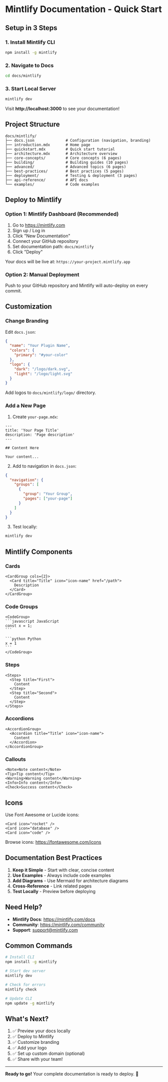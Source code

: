 # Mintlify Documentation - Quick Start

## Setup in 3 Steps

### 1. Install Mintlify CLI

```bash
npm install -g mintlify
```

### 2. Navigate to Docs

```bash
cd docs/mintlify
```

### 3. Start Local Server

```bash
mintlify dev
```

Visit **http://localhost:3000** to see your documentation!

## Project Structure

```
docs/mintlify/
├── docs.json              # Configuration (navigation, branding)
├── introduction.mdx       # Home page
├── quickstart.mdx         # Quick start tutorial
├── architecture.mdx       # Architecture overview
├── core-concepts/         # Core concepts (6 pages)
├── building/              # Building guides (10 pages)
├── advanced/              # Advanced topics (6 pages)
├── best-practices/        # Best practices (5 pages)
├── deployment/            # Testing & deployment (3 pages)
├── api-reference/         # API docs
└── examples/              # Code examples
```

## Deploy to Mintlify

### Option 1: Mintlify Dashboard (Recommended)

1. Go to https://mintlify.com
2. Sign up / Log in
3. Click "New Documentation"
4. Connect your GitHub repository
5. Set documentation path: `docs/mintlify`
6. Click "Deploy"

Your docs will be live at: `https://your-project.mintlify.app`

### Option 2: Manual Deployment

Push to your GitHub repository and Mintlify will auto-deploy on every commit.

## Customization

### Change Branding

Edit `docs.json`:

```json
{
  "name": "Your Plugin Name",
  "colors": {
    "primary": "#your-color"
  },
  "logo": {
    "dark": "/logo/dark.svg",
    "light": "/logo/light.svg"
  }
}
```

Add logos to `docs/mintlify/logo/` directory.

### Add a New Page

1. Create `your-page.mdx`:

```mdx
---
title: 'Your Page Title'
description: 'Page description'
---

## Content Here

Your content...
```

2. Add to navigation in `docs.json`:

```json
{
  "navigation": {
    "groups": [
      {
        "group": "Your Group",
        "pages": ["your-page"]
      }
    ]
  }
}
```

3. Test locally:

```bash
mintlify dev
```

## Mintlify Components

### Cards

```mdx
<CardGroup cols={2}>
  <Card title="Title" icon="icon-name" href="/path">
    Description
  </Card>
</CardGroup>
```

### Code Groups

````mdx
<CodeGroup>
```javascript JavaScript
const x = 1;
```

```python Python
x = 1
```
</CodeGroup>
````

### Steps

```mdx
<Steps>
  <Step title="First">
    Content
  </Step>
  <Step title="Second">
    Content
  </Step>
</Steps>
```

### Accordions

```mdx
<AccordionGroup>
  <Accordion title="Title" icon="icon-name">
    Content
  </Accordion>
</AccordionGroup>
```

### Callouts

```mdx
<Note>Note content</Note>
<Tip>Tip content</Tip>
<Warning>Warning content</Warning>
<Info>Info content</Info>
<Check>Success content</Check>
```

## Icons

Use Font Awesome or Lucide icons:

```mdx
<Card icon="rocket" />
<Card icon="database" />
<Card icon="code" />
```

Browse icons: https://fontawesome.com/icons

## Documentation Best Practices

1. **Keep it Simple** - Start with clear, concise content
2. **Use Examples** - Always include code examples
3. **Add Diagrams** - Use Mermaid for architecture diagrams
4. **Cross-Reference** - Link related pages
5. **Test Locally** - Preview before deploying

## Need Help?

- **Mintlify Docs**: https://mintlify.com/docs
- **Community**: https://mintlify.com/community
- **Support**: support@mintlify.com

## Common Commands

```bash
# Install CLI
npm install -g mintlify

# Start dev server
mintlify dev

# Check for errors
mintlify check

# Update CLI
npm update -g mintlify
```

## What's Next?

1. ✅ Preview your docs locally
2. ✅ Deploy to Mintlify
3. ✅ Customize branding
4. ✅ Add your logo
5. ✅ Set up custom domain (optional)
6. ✅ Share with your team!

---

**Ready to go!** Your complete documentation is ready to deploy. 🚀
